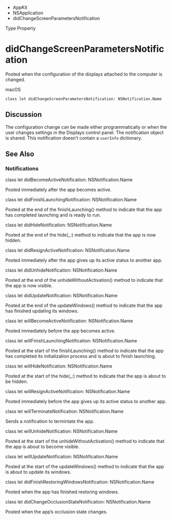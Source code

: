 

- AppKit
- NSApplication
-  didChangeScreenParametersNotification 

Type Property

# didChangeScreenParametersNotification

Posted when the configuration of the displays attached to the computer is changed.

macOS

``` source
class let didChangeScreenParametersNotification: NSNotification.Name
```

## Discussion

The configuration change can be made either programmatically or when the user changes settings in the Displays control panel. The notification object is shared. This notification doesn’t contain a `userInfo` dictionary.

## See Also

### Notifications

class let didBecomeActiveNotification: NSNotification.Name

Posted immediately after the app becomes active.

class let didFinishLaunchingNotification: NSNotification.Name

Posted at the end of the finishLaunching() method to indicate that the app has completed launching and is ready to run.

class let didHideNotification: NSNotification.Name

Posted at the end of the hide(_:) method to indicate that the app is now hidden.

class let didResignActiveNotification: NSNotification.Name

Posted immediately after the app gives up its active status to another app.

class let didUnhideNotification: NSNotification.Name

Posted at the end of the unhideWithoutActivation() method to indicate that the app is now visible.

class let didUpdateNotification: NSNotification.Name

Posted at the end of the updateWindows() method to indicate that the app has finished updating its windows.

class let willBecomeActiveNotification: NSNotification.Name

Posted immediately before the app becomes active.

class let willFinishLaunchingNotification: NSNotification.Name

Posted at the start of the finishLaunching() method to indicate that the app has completed its initialization process and is about to finish launching.

class let willHideNotification: NSNotification.Name

Posted at the start of the hide(_:) method to indicate that the app is about to be hidden.

class let willResignActiveNotification: NSNotification.Name

Posted immediately before the app gives up its active status to another app.

class let willTerminateNotification: NSNotification.Name

Sends a notification to termintate the app.

class let willUnhideNotification: NSNotification.Name

Posted at the start of the unhideWithoutActivation() method to indicate that the app is about to become visible.

class let willUpdateNotification: NSNotification.Name

Posted at the start of the updateWindows() method to indicate that the app is about to update its windows.

class let didFinishRestoringWindowsNotification: NSNotification.Name

Posted when the app has finished restoring windows.

class let didChangeOcclusionStateNotification: NSNotification.Name

Posted when the app’s occlusion state changes.

